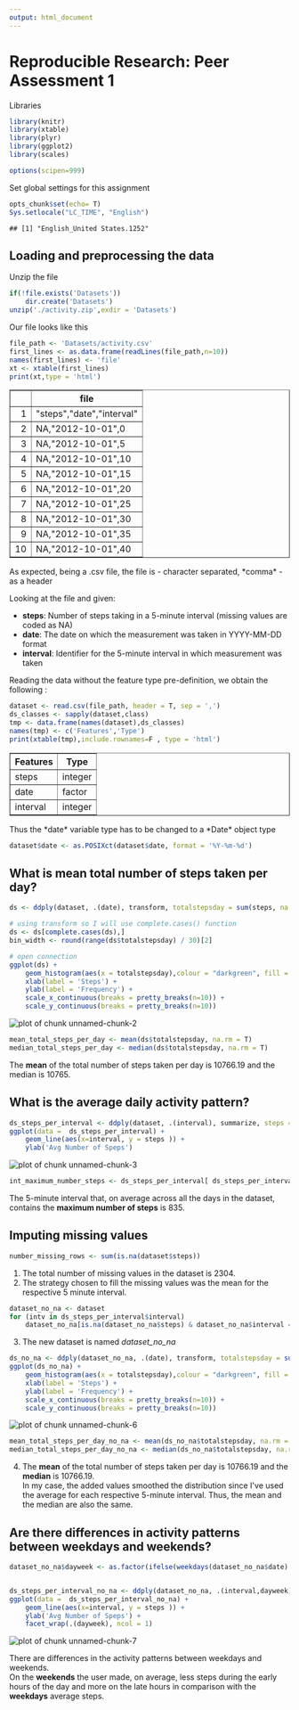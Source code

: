 ```yaml
---
output: html_document
---
```

# Reproducible Research: Peer Assessment 1

Libraries

```r
library(knitr)
library(xtable)
library(plyr)
library(ggplot2)
library(scales)

options(scipen=999)
```

Set global settings for this assignment

```r
opts_chunk$set(echo= T)
Sys.setlocale("LC_TIME", "English")
```

```
## [1] "English_United States.1252"
```


## Loading and preprocessing the data  

Unzip the file

```r
if(!file.exists('Datasets'))
    dir.create('Datasets')
unzip('./activity.zip',exdir = 'Datasets')
```

Our file looks like this  

```r
file_path <- 'Datasets/activity.csv'
first_lines <- as.data.frame(readLines(file_path,n=10))
names(first_lines) <- 'file'
xt <- xtable(first_lines)
print(xt,type = 'html')
```

<!-- html table generated in R 3.1.0 by xtable 1.7-3 package -->
<!-- Mon Aug 18 10:49:30 2014 -->
<TABLE border=1>
<TR> <TH>  </TH> <TH> file </TH>  </TR>
  <TR> <TD align="right"> 1 </TD> <TD> "steps","date","interval" </TD> </TR>
  <TR> <TD align="right"> 2 </TD> <TD> NA,"2012-10-01",0 </TD> </TR>
  <TR> <TD align="right"> 3 </TD> <TD> NA,"2012-10-01",5 </TD> </TR>
  <TR> <TD align="right"> 4 </TD> <TD> NA,"2012-10-01",10 </TD> </TR>
  <TR> <TD align="right"> 5 </TD> <TD> NA,"2012-10-01",15 </TD> </TR>
  <TR> <TD align="right"> 6 </TD> <TD> NA,"2012-10-01",20 </TD> </TR>
  <TR> <TD align="right"> 7 </TD> <TD> NA,"2012-10-01",25 </TD> </TR>
  <TR> <TD align="right"> 8 </TD> <TD> NA,"2012-10-01",30 </TD> </TR>
  <TR> <TD align="right"> 9 </TD> <TD> NA,"2012-10-01",35 </TD> </TR>
  <TR> <TD align="right"> 10 </TD> <TD> NA,"2012-10-01",40 </TD> </TR>
   </TABLE>
As expected, being a .csv file, the file is  
- character separated, *comma*  
- as a header  

Looking at the file and given:  
- **steps**: Number of steps taking in a 5-minute interval (missing values are coded as NA)  
- **date**: The date on which the measurement was taken in YYYY-MM-DD format  
- **interval**: Identifier for the 5-minute interval in which measurement was taken  

Reading the data without the feature type pre-definition, we obtain the following :  

```r
dataset <- read.csv(file_path, header = T, sep = ',')
ds_classes <- sapply(dataset,class)
tmp <- data.frame(names(dataset),ds_classes)
names(tmp) <- c('Features','Type')
print(xtable(tmp),include.rownames=F , type = 'html')
```

<!-- html table generated in R 3.1.0 by xtable 1.7-3 package -->
<!-- Mon Aug 18 10:49:30 2014 -->
<TABLE border=1>
<TR> <TH> Features </TH> <TH> Type </TH>  </TR>
  <TR> <TD> steps </TD> <TD> integer </TD> </TR>
  <TR> <TD> date </TD> <TD> factor </TD> </TR>
  <TR> <TD> interval </TD> <TD> integer </TD> </TR>
   </TABLE>
Thus the *date* variable type has to be changed to a *Date* object type

```r
dataset$date <- as.POSIXct(dataset$date, format = '%Y-%m-%d')
```


## What is mean total number of steps taken per day?


```r
ds <- ddply(dataset, .(date), transform, totalstepsday = sum(steps, na.rm=T))

# using transform so I will use complete.cases() function
ds <- ds[complete.cases(ds),]
bin_width <- round(range(ds$totalstepsday) / 30)[2]

# open connection
ggplot(ds) + 
    geom_histogram(aes(x = totalstepsday),colour = "darkgreen", fill = "white", binwidth = bin_width)  +
    xlab(label = 'Steps') +
    ylab(label = 'Frequency') +
    scale_x_continuous(breaks = pretty_breaks(n=10)) +
    scale_y_continuous(breaks = pretty_breaks(n=10))
```

![plot of chunk unnamed-chunk-2](figure/unnamed-chunk-2.png) 

```r
mean_total_steps_per_day <- mean(ds$totalstepsday, na.rm = T)
median_total_steps_per_day <- median(ds$totalstepsday, na.rm = T)
```

The **mean** of the total number of steps taken per day is 10766.19 and the median is 10765.  

## What is the average daily activity pattern?

```r
ds_steps_per_interval <- ddply(dataset, .(interval), summarize, steps = mean(steps, na.rm=T))
ggplot(data =  ds_steps_per_interval) + 
    geom_line(aes(x=interval, y = steps )) +
    ylab('Avg Number of Speps')
```

![plot of chunk unnamed-chunk-3](figure/unnamed-chunk-3.png) 

```r
int_maximum_number_steps <- ds_steps_per_interval[ ds_steps_per_interval$steps == max(ds_steps_per_interval$steps), 'interval']
```

The 5-minute interval that, on average across all the days in the dataset, contains the **maximum number of steps** is 835.  

## Imputing missing values


```r
number_missing_rows <- sum(is.na(dataset$steps))
```

1. The total number of missing values in the dataset is 2304.  
2. The strategy chosen to fill the missing values was the mean for the respective 5 minute interval.


```r
dataset_no_na <- dataset
for (intv in ds_steps_per_interval$interval)
    dataset_no_na[is.na(dataset_no_na$steps) & dataset_no_na$interval == intv, 'steps'] <- ds_steps_per_interval[ds_steps_per_interval$interval == intv,'steps']
```

3. The new dataset is named *dataset_no_na*



```r
ds_no_na <- ddply(dataset_no_na, .(date), transform, totalstepsday = sum(steps, na.rm=T))
ggplot(ds_no_na) + 
    geom_histogram(aes(x = totalstepsday),colour = "darkgreen", fill = "white", binwidth = bin_width)  +
    xlab(label = 'Steps') +
    ylab(label = 'Frequency') +
    scale_x_continuous(breaks = pretty_breaks(n=10)) +
    scale_y_continuous(breaks = pretty_breaks(n=10))
```

![plot of chunk unnamed-chunk-6](figure/unnamed-chunk-6.png) 

```r
mean_total_steps_per_day_no_na <- mean(ds_no_na$totalstepsday, na.rm = T)
median_total_steps_per_day_no_na <- median(ds_no_na$totalstepsday, na.rm = T)
```
4. The **mean** of the total number of steps taken per day is 10766.19 and the **median** is 10766.19.  
In my case, the added values smoothed the distribution since I've used the average for each respective 5-minute interval. Thus, the mean and the median are also the same.

## Are there differences in activity patterns between weekdays and weekends?


```r
dataset_no_na$dayweek <- as.factor(ifelse(weekdays(dataset_no_na$date) %in% c('Sunday','Saturday'), 'weekend','weekday'))


ds_steps_per_interval_no_na <- ddply(dataset_no_na, .(interval,dayweek), summarize, steps = mean(steps, na.rm=T))
ggplot(data =  ds_steps_per_interval_no_na) + 
    geom_line(aes(x=interval, y = steps )) +
    ylab('Avg Number of Speps') +
    facet_wrap(.(dayweek), ncol = 1)
```

![plot of chunk unnamed-chunk-7](figure/unnamed-chunk-7.png) 

There are differences in the activity patterns between weekdays and weekends.  
On the **weekends** the user made, on average, less steps during the early hours of the day and more on the late hours in comparison with the **weekdays** average steps.
